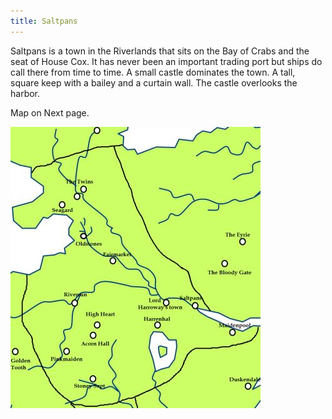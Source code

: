 ```yaml
---
title: Saltpans
---
```


Saltpans is a town in the Riverlands that sits on the Bay of Crabs and the seat of House Cox. It has never been an important trading port but ships do call there from time to time. A small castle dominates the town. A tall, square keep with a bailey and a curtain wall. The castle overlooks the harbor.

Map on Next page.

![Image](images/000007.jpg)


